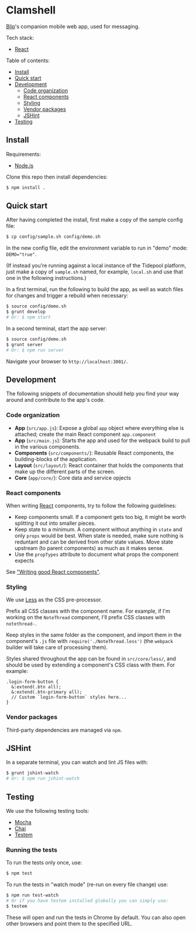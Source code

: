 # Clamshell

[Blip](https://github.com/tidepool-org/blip)'s companion mobile web app, used for messaging.

Tech stack:

- [React](http://facebook.github.io/react)

Table of contents:

- [Install](#install)
- [Quick start](#quick-start)
- [Development](#development)
    - [Code organization](#code-organization)
    - [React components](#react-components)
    - [Styling](#styling)
    - [Vendor packages](#vendor-packages)
    - [JSHint](#jshint)
- [Testing](#testing)

## Install

Requirements:

- [Node.js](http://nodejs.org/)

Clone this repo then install dependencies:

```bash
$ npm install .
```

## Quick start

After having completed the install, first make a copy of the sample config file:

```bash
$ cp config/sample.sh config/demo.sh
```

In the new config file, edit the environment variable to run in "demo" mode: `DEMO="true"`.

(If instead you're running against a local instance of the Tidepool platform, just make a copy of `sample.sh` named, for example, `local.sh` and use that one in the following instructions.)

In a first terminal, run the following to build the app, as well as watch files for changes and trigger a rebuild when necessary:

```bash
$ source config/demo.sh
$ grunt develop
# Or: $ npm start
```

In a second terminal, start the app server:

```bash
$ source config/demo.sh
$ grunt server
# Or: $ npm run server
```

Navigate your browser to `http://localhost:3001/`.

## Development

The following snippets of documentation should help you find your way around and contribute to the app's code.

### Code organization

- **App** (`src/app.js`): Expose a global `app` object where everything else is attached; create the main React component `app.component`
- **App** (`src/main.js`): Starts the app and used for the webpack build to pull in the various components.
- **Components** (`src/components/`): Reusable React components, the building-blocks of the application.
- **Layout** (`src/layout/`): React container that holds the components that make up the different parts of the screen.
- **Core** (`app/core/`): Core data and service opjects

### React components

When writing [React](http://facebook.github.io/react) components, try to follow the following guidelines:

- Keep components small. If a component gets too big, it might be worth splitting it out into smaller pieces.
- Keep state to a minimum. A component without anything in `state` and only `props` would be best. When state is needed, make sure nothing is reduntant and can be derived from other state values. Move state upstream (to parent components) as much as it makes sense.
- Use the `propTypes` attribute to document what props the component expects

See ["Writing good React components"](http://blog.whn.se/post/69621609605/writing-good-react-components).

### Styling

We use [Less](http://lesscss.org/) as the CSS pre-processor.

Prefix all CSS classes with the component name. For example, if I'm working on the `NoteThread` component, I'll prefix CSS classes with `notethread-`.

Keep styles in the same folder as the component, and import them in the component's `.js` file with `require('./NoteThread.less')` (the `webpack` builder will take care of processing them).

Styles shared throughout the app can be found in `src/core/less/`, and should be used by extending a component's CSS class with them. For example:

```less
.login-form-button {
  &:extend(.btn all);
  &:extend(.btn-primary all);
  // Custom `login-form-button` styles here...
}
```

### Vendor packages

Third-party dependencies are managed via `npm`.

## JSHint

In a separate terminal, you can watch and lint JS files with:

```bash
$ grunt jshint-watch
# Or: $ npm run jshint-watch
```

## Testing

We use the following testing tools:

- [Mocha](http://visionmedia.github.io/mocha/)
- [Chai](http://chaijs.com/)
- [Testem](https://github.com/airportyh/testem)

### Running the tests

To run the tests only once, use:

```bash
$ npm test
```

To run the tests in "watch mode" (re-run on every file change) use:

```bash
$ npm run test-watch
# Or if you have testem installed globally you can simply use:
$ testem
```

These will open and run the tests in Chrome by default. You can also open other browsers and point them to the specified URL.
